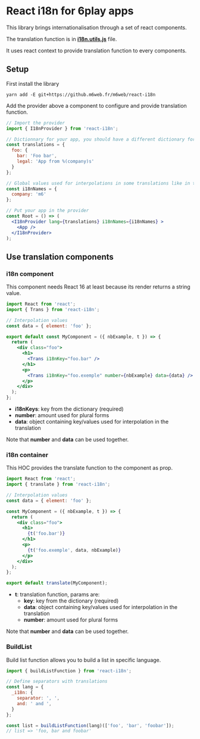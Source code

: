 # React i18n for 6play apps

This library brings internationalisation through a set of react components.

The translation function is in **[i18n.utils.js](./src/utils/i18n.utils.js)** file.

It uses react context to provide translation function to every components.

## Setup

First install the library
```shell
yarn add -E git+https://github.m6web.fr/m6web/react-i18n
```

Add the provider above a component to configure and provide translation function.

```jsx harmony
// Import the provider
import { I18nProvider } from 'react-i18n';

// Dictionnary for your app, you should have a different dictionary for each language
const translations = {
  foo: {
    bar: 'Foo bar',
    legal: 'App from %(company)s'
  }
};

// Global values used for interpolations in some translations like in the foo.legal key.
const i18nNames = {
  company: 'm6'
};

// Put your app in the provider
const Root = () => (
  <I18nProvider lang={translations} i18nNames={i18nNames} >
    <App />
  </I18nProvider>
);
```

## Use translation components

### i18n component
This component needs React 16 at least because its render returns a string value.
```jsx harmony
import React from 'react';
import { Trans } from 'react-i18n';

// Interpolation values
const data = { element: 'foo' };

export default const MyComponent = ({ nbExample, t }) => {
  return (
    <div class="foo">
      <h1>
        <Trans i18nKey="foo.bar" />
      </h1>
      <p>
        <Trans i18nKey="foo.exemple" number={nbExample} data={data} />
      </p>
    </div>
  );
};
```
* **i18nKeys**: key from the dictionary (required)
* **number**: amount used for plural forms
* **data**: object containing key/values used for interpolation in the translation

Note that **number** and **data** can be used together.

### i18n container
This HOC provides the translate function to the component as prop.
```jsx harmony
import React from 'react';
import { translate } from 'react-i18n';

// Interpolation values
const data = { element: 'foo' };

const MyComponent = ({ nbExample, t }) => {
  return (
    <div class="foo">
      <h1>
        {t('foo.bar')}
      </h1>
      <p>
        {t('foo.exemple', data, nbExample)}
      </p>
    </div>
  );
};

export default translate(MyComponent);
```

* **t**: translation function, params are:
  * **key**: key from the dictionary (required)
  * **data**: object containing key/values used for interpolation in the translation
  * **number**: amount used for plural forms

Note that **number** and **data** can be used together.

### BuildList
Build list function allows you to build a list in specific language.
```jsx harmony
import { buildListFunction } from 'react-i18n';

// Define separators with translations
const lang = {
  _i18n: {
    separator: ', ',
    and: ' and ',
  }
};

const list = buildListFunction(lang)(['foo', 'bar', 'foobar']);
// list => 'foo, bar and foobar'
```
